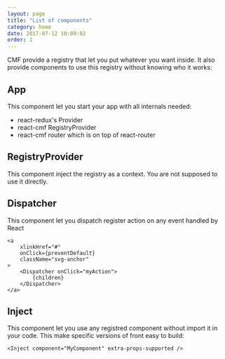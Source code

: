 ```yaml
---
layout: page
title: "List of components"
category: home
date: 2017-07-12 10:09:02
order: 1
---
```


CMF provide a registry that let you put whatever you want inside.
It also provide components to use this registry without knowing who it works:

## App

This component let you start your app with all internals needed:

* react-redux's Provider
* react-cmf RegistryProvider
* react-cmf router which is on top of react-router

## RegistryProvider

This component inject the registry as a context.
You are not supposed to use it directly.

## Dispatcher

This component let you dispatch register action on any event handled by React

```
<a
	xlinkHref="#"
	onClick={preventDefault}
	className="svg-anchor"
>
	<Dispatcher onClick="myAction">
		{children}
	</Dispatcher>
</a>
```

## Inject

This component let you use any registred component without import it in your code.
This make specific versions of front easy to build:

```
<Inject component="MyComponent" extra-props-supported />
```
